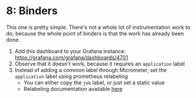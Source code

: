 # 8: Binders

This one is pretty simple.
There's not a whole lot of instrumentation work to do, because the whole point of binders is that the work has already been done.

1. Add this dashboard to your Grafana instance: https://grafana.com/grafana/dashboards/4701
2. Observe that it doesn't work, because it requires an `application` label
3. Instead of adding a common label through Micrometer, set the `application` label using prometheus relabeling
   * You can either copy the `job` label, or just set a static value
   * Relabeling documentation available [here](https://prometheus.io/docs/prometheus/latest/configuration/configuration/#relabel_config)
